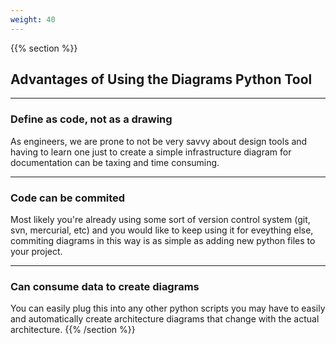 ```yaml
---
weight: 40
---
```

{{% section %}}
## Advantages of Using the Diagrams Python Tool

------
### Define as code, not as a drawing
As engineers, we are prone to not be very savvy about design tools and having to learn one
just to create a simple infrastructure diagram for documentation can be taxing and
time consuming.

------
### Code can be commited
Most likely you're already using some sort of version control system (git, svn, mercurial, etc)
and you would like to keep using it for eveything else, commiting diagrams in this way is
as simple as adding new python files to your project.

------
### Can consume data to create diagrams
You can easily plug this into any other python scripts you may have to easily and
automatically create architecture diagrams that change with the actual architecture.
{{% /section %}}

